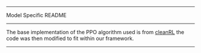 ***
Model Specific README
***

The base implementation of the PPO algorithm used is from [cleanRL](https://github.com/vwxyzjn/cleanrl) the code was then modified to fit within our framework.

***